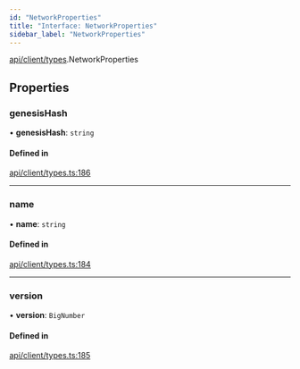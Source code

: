 ```yaml
---
id: "NetworkProperties"
title: "Interface: NetworkProperties"
sidebar_label: "NetworkProperties"
---
```


[api/client/types](../../../../../modules/API/Client/Types/Types.md).NetworkProperties

## Properties

### genesisHash

• **genesisHash**: `string`

#### Defined in

[api/client/types.ts:186](https://github.com/PolymeshAssociation/polymesh-sdk/blob/f8a937f04/src/api/client/types.ts#L186)

___

### name

• **name**: `string`

#### Defined in

[api/client/types.ts:184](https://github.com/PolymeshAssociation/polymesh-sdk/blob/f8a937f04/src/api/client/types.ts#L184)

___

### version

• **version**: `BigNumber`

#### Defined in

[api/client/types.ts:185](https://github.com/PolymeshAssociation/polymesh-sdk/blob/f8a937f04/src/api/client/types.ts#L185)
